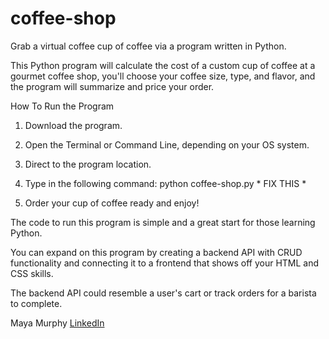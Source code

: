 # coffee-shop
Grab a virtual coffee cup of coffee via a program written in Python. 

This Python program will calculate the cost of a custom cup of coffee at a gourmet coffee shop,
you'll choose your coffee size, type, and flavor, and the program will summarize and price your order.

How To Run the Program 
1. Download the program.

2. Open the Terminal or Command Line, depending on your OS system.  

3. Direct to the program location. 

4. Type in the following command: python coffee-shop.py * FIX THIS *

5. Order your cup of coffee ready and enjoy! 


The code to run this program is simple and a great start for those learning Python. 

You can expand on this program by creating a backend API with CRUD functionality and 
connecting it to a frontend that shows off your HTML and CSS skills. 

The backend API could resemble a user's cart or track orders for a barista to complete.


Maya Murphy 
[LinkedIn](https://www.linkedin.com/in/maya-and-tech/)
